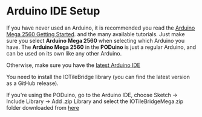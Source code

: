 # Arduino IDE Setup

If you have never used an Arduino, it is recommended you read the [Arduino Mega 2560 Getting Started](https://www.arduino.cc/en/Guide/ArduinoMega2560). 
and the many available tutorials. Just make sure you select **Arduino Mega 2560** when selecting which Arduino you have. 
The **Arduino Mega 2560** in the **PODuino** is just a regular Arduino, and can be used on its own like any other Arduino.

Otherwise, make sure you have the [latest Arduino IDE](https://www.arduino.cc/en/Main/Software)

You need to install the IOTileBridge library (you can find the latest version as a GitHub release).

If you're using the PODuino, go to the Arduino IDE, choose Sketch -> Include Library -> Add .zip Library and select the IOTileBridgeMega.zip
folder downloaded from [here](https://github.com/iotile/poduino/tree/master/downloads)